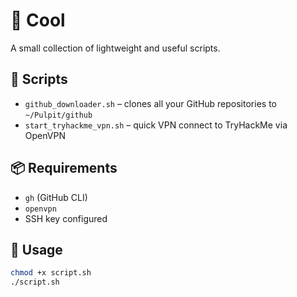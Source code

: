# 🧊 Cool

A small collection of lightweight and useful scripts.

## 📄 Scripts

- `github_downloader.sh` – clones all your GitHub repositories to `~/Pulpit/github`
- `start_tryhackme_vpn.sh` – quick VPN connect to TryHackMe via OpenVPN

## 📦 Requirements

- `gh` (GitHub CLI)
- `openvpn`
- SSH key configured

## 🚀 Usage

```bash
chmod +x script.sh
./script.sh
